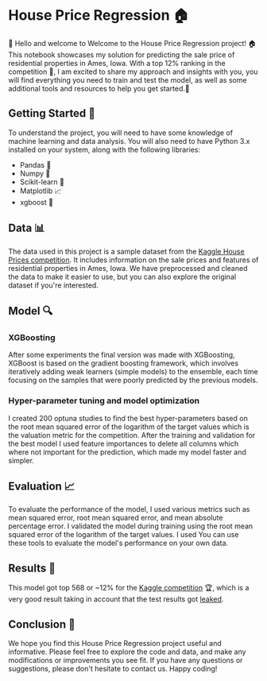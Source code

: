 # House Price Regression 🏠

👋 Hello and welcome to Welcome to the House Price Regression project! 🏠 This notebook showcases my solution for predicting the sale price of residential properties in Ames, Iowa. With a top 12% ranking in the competition 🥳, I am excited to share my approach and insights with you, you will find everything you need to train and test the model, as well as some additional tools and resources to help you get started.🚀

## Getting Started 🚀

To understand the project, you will need to have some knowledge of machine learning and data analysis. You will also need to have Python 3.x installed on your system, along with the following libraries:

- Pandas 🐼
- Numpy 🔢
- Scikit-learn 🧮
- Matplotlib 📈
- xgboost 🚀

## Data 📊

The data used in this project is a sample dataset from the [Kaggle House Prices competition](https://www.kaggle.com/c/house-prices-advanced-regression-techniques). It includes information on the sale prices and features of residential properties in Ames, Iowa. We have preprocessed and cleaned the data to make it easier to use, but you can also explore the original dataset if you're interested.

## Model 🔍

### XGBoosting

After some experiments the final version was made with XGBoosting, XGBoost is based on the gradient boosting framework, which involves iteratively adding weak learners (simple models) to the ensemble, each time focusing on the samples that were poorly predicted by the previous models. 

### Hyper-parameter tuning and model optimization

I created 200 optuna studies to find the best hyper-parameters based on the root mean squared error of the logarithm of the target values which is the valuation metric for the competition. After the training and validation for the best model I used feature importances to delete all columns which where not important for the prediction, which made my model faster and simpler.

## Evaluation 📈

To evaluate the performance of the model, I used various metrics such as mean squared error, root mean squared error, and mean absolute percentage error. I validated the model during training using the root mean squared error of the logarithm of the target values. I used You can use these tools to evaluate the model's performance on your own data.

## Results 🎉

This model got top 568 or ~12% for the <a href="https://www.kaggle.com/competitions/house-prices-advanced-regression-techniques/leaderboard#">Kaggle competition</a> 🏆, which is a very good result taking in account that the test results got <a href="https://www.kaggle.com/code/nitindantu/100-accurate">leaked</a>. 

## Conclusion 🙌

We hope you find this House Price Regression project useful and informative. Please feel free to explore the code and data, and make any modifications or improvements you see fit. If you have any questions or suggestions, please don't hesitate to contact us. Happy coding!
